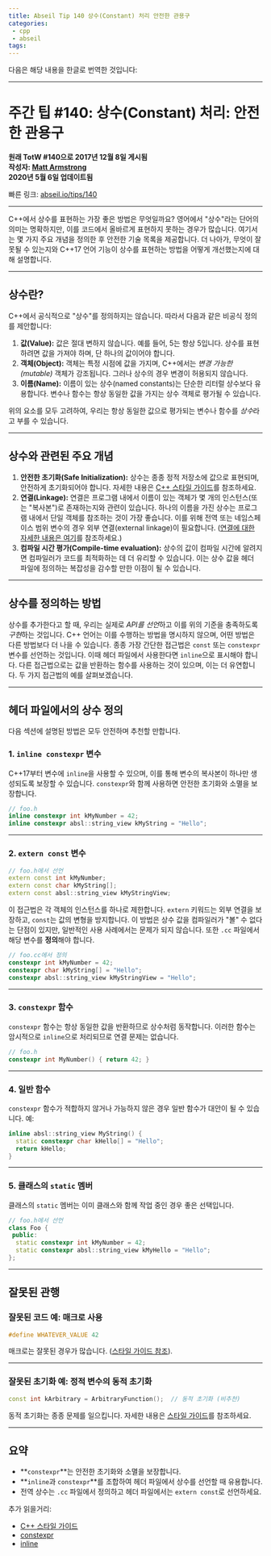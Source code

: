 ```yaml
---
title: Abseil Tip 140 상수(Constant) 처리 안전한 관용구
categories:
 - cpp
 - abseil
tags:
---
```


다음은 해당 내용을 한글로 번역한 것입니다:

---

# 주간 팁 #140: 상수(Constant) 처리: 안전한 관용구

**원래 TotW #140으로 2017년 12월 8일 게시됨**  
**작성자: [Matt Armstrong](mailto:gmatta@gmail.com)**  
**2020년 5월 6일 업데이트됨**  

빠른 링크: [abseil.io/tips/140](https://abseil.io/tips/140)

---

C++에서 상수를 표현하는 가장 좋은 방법은 무엇일까요? 영어에서 "상수"라는 단어의 의미는 명확하지만, 이를 코드에서 올바르게 표현하지 못하는 경우가 많습니다. 여기서는 몇 가지 주요 개념을 정의한 후 안전한 기술 목록을 제공합니다. 더 나아가, 무엇이 잘못될 수 있는지와 C++17 언어 기능이 상수를 표현하는 방법을 어떻게 개선했는지에 대해 설명합니다.

---

## 상수란?

C++에서 공식적으로 "상수"를 정의하지는 않습니다. 따라서 다음과 같은 비공식 정의를 제안합니다:

1. **값(Value):** 값은 절대 변하지 않습니다. 예를 들어, 5는 항상 5입니다. 상수를 표현하려면 값을 가져야 하며, 단 하나의 값이어야 합니다.
2. **객체(Object):** 객체는 특정 시점에 값을 가지며, C++에서는 *변경 가능한(mutable)* 객체가 강조됩니다. 그러나 상수의 경우 변경이 허용되지 않습니다.
3. **이름(Name):** 이름이 있는 상수(named constants)는 단순한 리터럴 상수보다 유용합니다. 변수나 함수는 항상 동일한 값을 가지는 상수 객체로 평가될 수 있습니다.

위의 요소를 모두 고려하여, 우리는 항상 동일한 값으로 평가되는 변수나 함수를 *상수*라고 부를 수 있습니다.

---

## 상수와 관련된 주요 개념

1. **안전한 초기화(Safe Initialization):** 상수는 종종 정적 저장소에 값으로 표현되며, 안전하게 초기화되어야 합니다. 자세한 내용은 [C++ 스타일 가이드](https://google.github.io/styleguide/cppguide.html#Static_and_Global_Variables)를 참조하세요.
2. **연결(Linkage):** 연결은 프로그램 내에서 이름이 있는 객체가 몇 개의 인스턴스(또는 "복사본")로 존재하는지와 관련이 있습니다. 하나의 이름을 가진 상수는 프로그램 내에서 단일 객체를 참조하는 것이 가장 좋습니다. 이를 위해 전역 또는 네임스페이스 범위 변수의 경우 외부 연결(external linkage)이 필요합니다. ([연결에 대한 자세한 내용은 여기](http://en.cppreference.com/w/cpp/language/storage_duration)를 참조하세요.)
3. **컴파일 시간 평가(Compile-time evaluation):** 상수의 값이 컴파일 시간에 알려지면 컴파일러가 코드를 최적화하는 데 더 유리할 수 있습니다. 이는 상수 값을 헤더 파일에 정의하는 복잡성을 감수할 만한 이점이 될 수 있습니다.

---

## 상수를 정의하는 방법

상수를 추가한다고 할 때, 우리는 실제로 *API를 선언*하고 이를 위의 기준을 충족하도록 *구현*하는 것입니다. C++ 언어는 이를 수행하는 방법을 명시하지 않으며, 어떤 방법은 다른 방법보다 더 나을 수 있습니다. 종종 가장 간단한 접근법은 `const` 또는 `constexpr` 변수를 선언하는 것입니다. 이때 헤더 파일에서 사용한다면 `inline`으로 표시해야 합니다. 다른 접근법으로는 값을 반환하는 함수를 사용하는 것이 있으며, 이는 더 유연합니다. 두 가지 접근법의 예를 살펴보겠습니다.

---

## 헤더 파일에서의 상수 정의

다음 섹션에 설명된 방법은 모두 안전하며 추천할 만합니다.

### 1. `inline constexpr` 변수

C++17부터 변수에 `inline`을 사용할 수 있으며, 이를 통해 변수의 복사본이 하나만 생성되도록 보장할 수 있습니다. `constexpr`와 함께 사용하면 안전한 초기화와 소멸을 보장합니다.

```cpp
// foo.h
inline constexpr int kMyNumber = 42;
inline constexpr absl::string_view kMyString = "Hello";
```

---

### 2. `extern const` 변수

```cpp
// foo.h에서 선언
extern const int kMyNumber;
extern const char kMyString[];
extern const absl::string_view kMyStringView;
```

이 접근법은 각 객체의 인스턴스를 하나로 제한합니다. `extern` 키워드는 외부 연결을 보장하고, `const`는 값의 변형을 방지합니다. 이 방법은 상수 값을 컴파일러가 "볼" 수 없다는 단점이 있지만, 일반적인 사용 사례에서는 문제가 되지 않습니다. 또한 `.cc` 파일에서 해당 변수를 **정의**해야 합니다.

```cpp
// foo.cc에서 정의
constexpr int kMyNumber = 42;
constexpr char kMyString[] = "Hello";
constexpr absl::string_view kMyStringView = "Hello";
```

---

### 3. `constexpr` 함수

`constexpr` 함수는 항상 동일한 값을 반환하므로 상수처럼 동작합니다. 이러한 함수는 암시적으로 `inline`으로 처리되므로 연결 문제는 없습니다.

```cpp
// foo.h
constexpr int MyNumber() { return 42; }
```

---

### 4. 일반 함수

`constexpr` 함수가 적합하지 않거나 가능하지 않은 경우 일반 함수가 대안이 될 수 있습니다. 예:

```cpp
inline absl::string_view MyString() {
  static constexpr char kHello[] = "Hello";
  return kHello;
}
```

---

### 5. 클래스의 `static` 멤버

클래스의 `static` 멤버는 이미 클래스와 함께 작업 중인 경우 좋은 선택입니다.

```cpp
// foo.h에서 선언
class Foo {
 public:
  static constexpr int kMyNumber = 42;
  static constexpr absl::string_view kMyHello = "Hello";
};
```

---

## 잘못된 관행

### 잘못된 코드 예: 매크로 사용

```cpp
#define WHATEVER_VALUE 42
```

매크로는 잘못된 경우가 많습니다. ([스타일 가이드 참조](https://google.github.io/styleguide/cppguide.html#Preprocessor_Macros)).

---

### 잘못된 초기화 예: 정적 변수의 동적 초기화

```cpp
const int kArbitrary = ArbitraryFunction();  // 동적 초기화 (비추천)
```

동적 초기화는 종종 문제를 일으킵니다. 자세한 내용은 [스타일 가이드](https://google.github.io/styleguide/cppguide.html#Static_and_Global_Variables)를 참조하세요.

---

## 요약

- **`constexpr`**는 안전한 초기화와 소멸을 보장합니다.
- **`inline`과 `constexpr`**를 조합하여 헤더 파일에서 상수를 선언할 때 유용합니다.
- 전역 상수는 `.cc` 파일에서 정의하고 헤더 파일에서는 `extern const`로 선언하세요.

추가 읽을거리:  
- [C++ 스타일 가이드](https://google.github.io/styleguide/cppguide.html#Static_and_Global_Variables)  
- [constexpr](http://en.cppreference.com/w/cpp/language/constexpr)  
- [inline](http://en.cppreference.com/w/cpp/language/inline)  